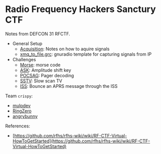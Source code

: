 # Radio Frequency Hackers Sanctury CTF

Notes from DEFCON 31 RFCTF.

* General Setup
    * [Acquisition](Acquisition/): Notes on how to aquire signals
    * [xmq_to_file.grc](zmq_to_file.grc): gnuradio template for capturing signals from IP
* Challenges
    * [Morse](Morse/): morse code
    * [ASK](ASK/): Amplitude shift key
    * [POCSAG](POCSAG/): Pager decoding
    * [SSTV](SSTV/): Slow scan TV
    * [ISS](ISS/): Bounce an APRS message through the ISS

Team `crispy`:
* [mulpdev](https://github.com/mulpdev)
* [RingZero](https://github.com/koelschlaeger)
* [angrybunny](https://github.com/angrybunny404)


References:
* [https://github.com/rfhs/rfhs-wiki/wiki/RF-CTF-Virtual-HowToGetStarted](https://github.com/rfhs/rfhs-wiki/wiki/RF-CTF-Virtual-HowToGetStarted)